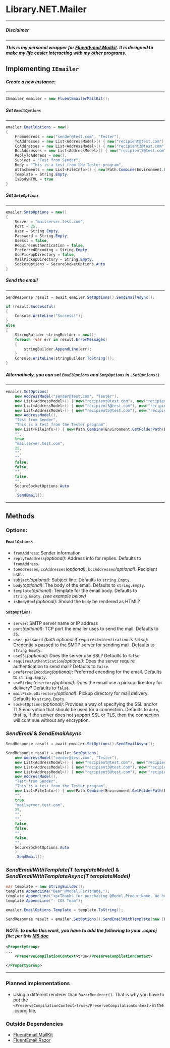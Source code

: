 ﻿# Library.NET.Mailer
---
##### Disclaimer
---
***This is my personal wrapper for [FluentEmail.Mailkit](https://github.com/lukencode/FluentEmail). It is designed to make my life easier interacting with my other programs.***
## Implementing `IEmailer`

##### Create a new instance:
---
``` cs
IEmailer emailer = new FluentEmailerMailKit();
```

##### Set `EmailOptions`
---
``` cs
emailer.EmailOptions = new()
{
    FromAddress = new("sender@test.com", "Tester"),
    ToAddresses = new List<AddressModel>() { new("recipient@test.com"), new("recipient2@test.com") },
    CcAddresses = new List<AddressModel>() { new("recipient3@test.com"), new("recipient4@test.com") },
    BccAddresses = new List<AddressModel>() { new("recipient5@test.com"), new("recipient6@test.com") },
    ReplyToAddress = new(),
    Subject = "Test from Sender",
    Body = "This is a test from the Tester program",
    Attachments = new List<FileInfo>() { new(Path.Combine(Environment.GetFolderPath(Environment.SpecialFolder.Desktop), "New Text Document.txt")) },
    Template = String.Empty,
    IsBodyHTML = true
}
```

##### Set `SmtpOptions`
---
``` cs
emailer.SmtpOptions = new()
{
    Server = "mailserver.test.com",
    Port = 25,
    User = String.Empty,
    Password = String.Empty,
    UseSsl = false,
    RequiresAuthentication = false,
    PreferredEncoding = String.Empty,
    UsePickupDirectory = false,
    MailPickupDirectory = String.Empty,
    SocketOptions = SecureSocketOptions.Auto
}
```

##### Send the email
---
``` cs
SendResponse result = await emailer.SetOptions().SendEmailAsync();

if (result.Successful)
{
    Console.WriteLine("Success!");
}
else
{
    StringBuilder stringBuilder = new();
    foreach (var err in result.ErrorMessages)
    {
        stringBuilder.AppendLine(err);
    }
    Console.WriteLine(stringBuilder.ToString());
}
```

##### Alternatively, you can set `EmailOptions` and `SmtpOptions` in `.SetOptions()`
---
``` cs
emailer.SetOptions(
    new AddressModel("sender@test.com", "Tester"),
    new List<AddressModel>() { new("recipient@test.com"), new("recipient2@test.com") },
    new List<AddressModel>() { new("recipient3@test.com"), new("recipient4@test.com") },
    new List<AddressModel>() { new("recipient5@test.com"), new("recipient6@test.com") },
    new AddressModel(),
    "Test from Sender",
    "This is a test from the Tester program",
    new List<FileInfo>() { new(Path.Combine(Environment.GetFolderPath(Environment.SpecialFolder.Desktop), "New Text Document.txt")) },
    "",
    true,
    "mailserver.test.com",
    25,
    "",
    "",
    false,
    false,
    "",
    false,
    "",
    SecureSocketOptions.Auto
    )
    .SendEmail();
```
---
## Methods

### Options:
#### `EmailOptions`
* `fromAddress`: Sender information
* `replyToAddress`*(optional)*: Address info for replies. Defaults to `fromAddress`.
* `toAddresses`, `ccAddresses`*(optional)*, `bccAddresses`*(optional)*: Recipient lists
* `subject`*(optional)*: Subject line. Defaults to `string.Empty`.
* `body`*(optional)*: The body of the email. Defaults to `string.Empty`.
* `template`*(optional)*: Template for the email body. Defaults to `string.Empty`. *(see example below)*
* `isBodyHtml`*(optional)*: Should the `body` be rendered as HTML?

#### `SmtpOptions`
* `server`: SMTP server name or IP address
* `port`*(optional)*: TCP port the emailer uses to send the mail. Defaults to `25`.
* `user`, `password` *(both optional if `requiresAuthentication` is `false`)*: Credentials passed to the SMTP server for sending mail. Defaults to `string.Empty`.
* `useSSL`*(optional)*: Does the server use SSL? Defaults to `false`.
* `requiresAuthentication`*(optional)*: Does the server require authentication to send mail? Defaults to `false`.
* `preferredEncoding`*(optional)*: Preferred encoding for the email. Defaults to `string.Empty`.
* `usePickupDirectory`*(optional)*: Does the email use a pickup directory for delivery? Defaults to `false`.
* `mailPickupDirectory`*(optional)*: Pickup directory for mail delivery. Defaults to `string.Empty`.
* `socketOptions`*(optional)*: Provides a way of specifying the SSL and/or TLS encryption that should be used for a connection. Defaults to `Auto`, that is, If the server does not support SSL or TLS, then the connection will continue without any encryption.

### *SendEmail* & *SendEmailAsync* 
``` cs
SendResponse result = await emailer.SetOptions().SendEmailAsync();

SendResponse result = emailer.SetOptions(
    new AddressModel("sender@test.com", "Tester"),
    new List<AddressModel>() { new("recipient@test.com"), new("recipient2@test.com") },
    new List<AddressModel>() { new("recipient3@test.com"), new("recipient4@test.com") },
    new List<AddressModel>() { new("recipient5@test.com"), new("recipient6@test.com") },
    new AddressModel(),
    "Test from Sender",
    "This is a test from the Tester program",
    new List<FileInfo>() { new(Path.Combine(Environment.GetFolderPath(Environment.SpecialFolder.Desktop), "New Text Document.txt")) },
    "",
    true,
    "mailserver.test.com",
    25,
    "",
    "",
    false,
    false,
    "",
    false,
    "",
    SecureSocketOptions.Auto
    )
    .SendEmail();
```

### *SendEmailWithTemplate<T>(T templateModel)* & *SendEmailWithTemplateAsync<T>(T templateModel)*
``` cs
var template = new StringBuilder();
template.AppendLine("Dear @Model.FirstName,");
template.AppendLine("<p>Thanks for purchasing @Model.ProductName. We hope you enjoy it! </p>");
template.AppendLine("- COS Team");

emailer.EmailOptions.Template = template.ToString();

SendResponse result = emailer.SetOptions().SendEmailWithTemplate(new {FirstName = "John", ProductName = "Epic Razors"});
```
#### *NOTE: to make this work, you have to add the following to your .csproj file: per this  [MS doc](https://docs.microsoft.com/en-us/dotnet/core/compatibility/aspnet-core/6.0/preservecompilationcontext-not-set-by-default)* 
``` xml
<PropertyGroup>
...
    <PreserveCompilationContext>true</PreserveCompilationContext>
...
</PropertyGroup>
```
---

### Planned implementations

* Using a different renderer than `RazorRenderer()`. That is why you have to put the `<PreserveCompilationContext>true</PreserveCompilationContext>` in the .csproj file.

### Outside Dependencies

* [FluentEmail.MailKit](https://www.nuget.org/packages/FluentEmail.MailKit/)
* [FluentEmail.Razor](https://www.nuget.org/packages/FluentEmail.Razor/)